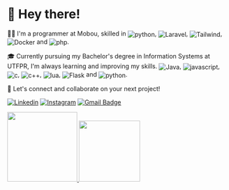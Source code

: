 <!--
**SamuelValentin/SamuelValentin** Salva meu mano
-->

# 👋 Hey there!

👨‍💻 I'm a programmer at Mobou, skilled in <img align="center" alt="python" src="https://img.shields.io/badge/Python-3776AB?style=for-the-badge&logo=python&logoColor=white"/>, <img align="center" alt="Laravel" src="https://img.shields.io/badge/Laravel-FF2D20?style=for-the-badge&logo=laravel&logoColor=white"/>, <img align="center" alt="Tailwind" src="https://img.shields.io/badge/Tailwind_CSS-38B2AC?style=for-the-badge&logo=tailwind-css&logoColor=white"/>, <img align="center" alt="Docker" src="https://img.shields.io/badge/Docker-2496ED?style=for-the-badge&logo=docker&logoColor=white"/> and <img align="center" alt="php" src="https://img.shields.io/badge/PHP-777BB4?style=for-the-badge&logo=php&logoColor=white"/>. 

🎓 Currently pursuing my Bachelor's degree in Information Systems at UTFPR, I'm always learning and improving my skills.
<img align="center" alt="Java" src="https://img.shields.io/badge/Java-ED8B00?style=for-the-badge&logo=java&logoColor=white"/>, <img align="center" alt="javascript" src="https://img.shields.io/badge/JavaScript-323330?style=for-the-badge&logo=javascript&logoColor=F7DF1E"/>, <img align="center" alt="c" src="https://img.shields.io/badge/C-00599C?style=for-the-badge&logo=c&logoColor=white"/>, <img align="center" alt="c++" src="https://img.shields.io/badge/C%2B%2B-00599C?style=for-the-badge&logo=c%2B%2B&logoColor=white"/>, <img align="center" alt="lua" src="https://img.shields.io/badge/Lua-2C2D72?style=for-the-badge&logo=lua&logoColor=white"/>, <img align="center" alt="Flask" src="https://img.shields.io/badge/Opencv-8b1df2?style=for-the-badge&logo=Opencv&logoColor=white"/> and <img align="center" alt="python" src="https://img.shields.io/badge/Python-3776AB?style=for-the-badge&logo=python&logoColor=white"/>.


🤝 Let's connect and collaborate on your next project!

<!-- ### Sobre mim: -->
[![Linkedin](https://img.shields.io/badge/LinkedIn-0077B5?style=for-the-badge&logo=linkedin&logoColor=white)](https://www.linkedin.com/in/samuel-valentin/)
[![Instagram](https://img.shields.io/badge/Instagram-E4405F?style=for-the-badge&logo=instagram&logoColor=white)](https://www.instagram.com/samuelvalentin_/)
[![Gmail Badge](https://img.shields.io/badge/-samuellv89@gmail.com-c14438?style=flat-square&logo=Gmail&logoColor=white&link=mailto:samuellv89@gmail.com)](mailto:samuellv89@gmail.com)
<!-- <ul>
 <li>BSI - UTFPR 🎓</li>
 <li>Dev - Mobou 👨‍💻</li>
</ul> -->

<!-- ### Ferramentas usadas: -->
<div>
  <a href="https://github.com/SamuelValentin">
    <img height="160em" src="https://github-readme-stats.vercel.app/api/top-langs/?username=SamuelValentin&layout=compact&langs_count=16&theme=algolia"/>
    <img height="140em" src="https://github-readme-stats.vercel.app/api?username=SamuelValentin&show_icons=true&theme=algolia&include_all_commits=true&count_private=true"/>
 </a>
</div>  
 
<!-- <div style="display-inline_block">
   <img align="center" alt="Laravel" src="https://img.shields.io/badge/Laravel-FF2D20?style=for-the-badge&logo=laravel&logoColor=white"/>
   <img align="center" alt="python" src="https://img.shields.io/badge/Python-3776AB?style=for-the-badge&logo=python&logoColor=white"/>
   <img align="center" alt="php" src="https://img.shields.io/badge/PHP-777BB4?style=for-the-badge&logo=php&logoColor=white"/>
   <img align="center" alt="javascript" src="https://img.shields.io/badge/JavaScript-323330?style=for-the-badge&logo=javascript&logoColor=F7DF1E"/>
   <img align="center" alt="Java" src="https://img.shields.io/badge/Java-ED8B00?style=for-the-badge&logo=java&logoColor=white"/>
   <img align="center" alt="c" src="https://img.shields.io/badge/C-00599C?style=for-the-badge&logo=c&logoColor=white"/>
   <img align="center" alt="c++" src="https://img.shields.io/badge/C%2B%2B-00599C?style=for-the-badge&logo=c%2B%2B&logoColor=white"/>
   <img align="center" alt="VScode" src="https://img.shields.io/badge/Visual_Studio_Code-0078D4?style=for-the-badge&logo=visual%20studio%20code&logoColor=white"/> 
</div>-->
<!-- <br>
 <div>
  <img alt="hackerman" src="https://camo.githubusercontent.com/a07b03e54dbcb2b7f5d416a8dafbf8862afeef7f4ac87f3163d2e274178a598a/687474703a2f2f692e696d6775722e636f6d2f48667a663134542e676966">
 </div> -->
